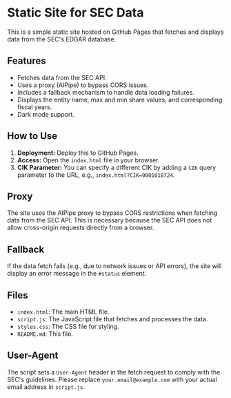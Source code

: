 # Static Site for SEC Data

This is a simple static site hosted on GitHub Pages that fetches and displays data from the SEC's EDGAR database.

## Features

*   Fetches data from the SEC API.
*   Uses a proxy (AIPipe) to bypass CORS issues.
*   Includes a fallback mechanism to handle data loading failures.
*   Displays the entity name, max and min share values, and corresponding fiscal years.
*   Dark mode support.

## How to Use

1.  **Deployment:** Deploy this to GitHub Pages.
2.  **Access:** Open the `index.html` file in your browser.
3.  **CIK Parameter:** You can specify a different CIK by adding a `CIK` query parameter to the URL, e.g., `index.html?CIK=0001018724`.

## Proxy

The site uses the AIPipe proxy to bypass CORS restrictions when fetching data from the SEC API.  This is necessary because the SEC API does not allow cross-origin requests directly from a browser.

## Fallback

If the data fetch fails (e.g., due to network issues or API errors), the site will display an error message in the `#status` element.

## Files

*   `index.html`: The main HTML file.
*   `script.js`: The JavaScript file that fetches and processes the data.
*   `styles.css`: The CSS file for styling.
*   `README.md`: This file.

## User-Agent

The script sets a `User-Agent` header in the fetch request to comply with the SEC's guidelines.  Please replace `your.email@example.com` with your actual email address in `script.js`.